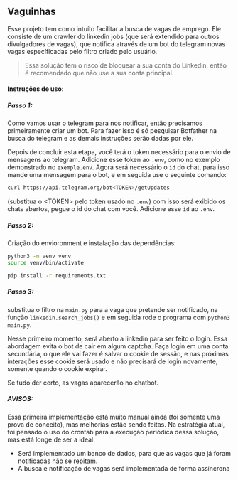 ## Vaguinhas

Esse projeto tem como intuíto facilitar a busca de vagas de emprego.
Ele consiste de um crawler do linkedin jobs (que será extendido para outros divulgadores de vagas),
que notifica através de um bot do telegram novas vagas específicadas pelo filtro criado pelo usuário.

> Essa solução tem o risco de bloquear a sua conta do Linkedin, então é recomendado que não 
> use a sua conta principal.

#### Instruções de uso:

##### Passo 1:
Como vamos usar o telegram para nos notificar, então precisamos primeiramente criar um bot.
Para fazer isso é só pesquisar Botfather na busca do telegram e as demais instruções serão dadas
por ele.

Depois de concluir esta etapa, você terá o token necessário para o envio de mensagens ao telegram.
Adicione esse token ao `.env`, como no exemplo demonstrado no `exemple.env`. Agora será necessário o `id`
do chat, para isso mande uma mensagem para o bot, e em seguida use o seguinte comando:
```sh
curl https://api.telegram.org/bot<TOKEN>/getUpdates
```
(substitua o \<TOKEN\> pelo token usado no `.env`) com isso será exibido os chats abertos, pegue o id
do chat com você. Adicione esse `id` ao `.env`.

##### Passo 2:
Criação do envioronment e instalação das dependências:

```sh
python3 -m venv venv
source venv/bin/activate

pip install -r requirements.txt
```

##### Passo 3:
substitua o filtro na `main.py` para a vaga que pretende ser notificado, na função `linkedin.search_jobs()` e em seguida
rode o programa com `python3 main.py`.

Nesse primeiro momento, será aberto a linkedin para ser feito o login. Essa abordagem evita o bot de cair em algum captcha.
Faça login em uma conta secundária, o que ele vai fazer é salvar o cookie de sessão, e nas próximas interações esse cookie será
usado e não precisará de login novamente, somente quando o cookie expirar.

Se tudo der certo, as vagas aparecerão no chatbot.

##### AVISOS:

Essa primeira implementação está muito manual ainda (foi somente uma prova de conceito), mas melhorias estão sendo feitas.
Na estratégia atual, foi pensado o uso do crontab para a execução periódica dessa solução, mas está longe de ser a ideal.
- Será implementado um banco de dados, para que as vagas que já foram notificadas não se repitam.
- A busca e notificação de vagas será implementada de forma assíncrona
```
